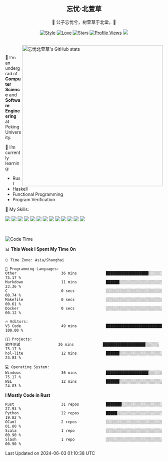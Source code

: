 <div align="center">

## 忘忧·北萱草
  
🌟 公子忘忧兮，树萱草于北堂。🌟 

[![Style](https://img.shields.io/badge/Style-%E5%BF%98%E5%BF%A7%E5%8C%97%E8%90%B1%E8%8D%89-8e48ff)](https://github.com/Wybxc)
[![Love](https://img.shields.io/badge/Love-100%25!-ff69b4)](https://monthly.wybxc.cc)
![Stars](https://img.shields.io/github/stars/Wybxc?affiliations=OWNER%2CCOLLABORATOR&label=Stars)
[![Profile Views](https://komarev.com/ghpvc/?username=Wybxc&color=green)](https://github.com/Wybxc)
![](https://hit.yhype.me/github/profile?user_id=25005856)

</div>

<br/>

<a href="https://github.com/Wybxc/Wybxc">
<img align="right" width="450px" src="https://github.com/Wybxc/metrics/raw/main/merged-stats.svg" alt="忘忧北萱草's GitHub stats" />
</a>

<br />

🏫 I'm an undergrad of **Computer Science** and **Software Engineering** at Peking University.

🌱 I’m currently learning: 
  - Rust
  - Haskell
  - Functional Programming
  - Program Verification

🌟 My Skills:

![](https://img.shields.io/badge/-Python-3e74a2?style=flat-square&logo=Python&logoColor=fff)
![](https://img.shields.io/badge/-TypeScript-3178C6?style=flat-square&logo=TypeScript&logoColor=fff)
![](https://img.shields.io/badge/-Rust-9a7b63?style=flat-square&logo=Rust&logoColor=fff)
![](https://img.shields.io/badge/-C++-ae3a62?style=flat-square&logo=cplusplus&logoColor=fff)
![](https://img.shields.io/badge/-OCaml-ac5e0a?style=flat-square&logo=OCaml&logoColor=fff)
![](https://img.shields.io/badge/-React-2d98ce?style=flat-square&logo=React&logoColor=fff)
![](https://img.shields.io/badge/-FastAPI-009688?style=flat-square&logo=FastAPI&logoColor=fff)
![](https://img.shields.io/badge/-NumPy-5974c9?style=flat-square&logo=NumPy&logoColor=fff)
![](https://img.shields.io/badge/-PyTorch-d6543c?style=flat-square&logo=PyTorch&logoColor=fff)
![](https://img.shields.io/badge/-Nix-2496ED?style=flat-square&logo=NixOS&logoColor=fff)
![](https://img.shields.io/badge/-Neo4j-1c4063?style=flat-square&logo=Neo4j&logoColor=fff)
![](https://img.shields.io/badge/-Ren'Py-bb6365?style=flat-square&logo=RenPy&logoColor=fff)
![](https://img.shields.io/badge/-After%20Effects-090159?style=flat-square&logo=adobeaftereffects&logoColor=fff)

<br />

<!--START_SECTION:waka-->
![Code Time](http://img.shields.io/badge/Code%20Time-1%2C821%20hrs%2034%20mins-blue)

📊 **This Week I Spent My Time On** 

```text
🕑︎ Time Zone: Asia/Shanghai

💬 Programming Languages: 
Other                    36 mins             ███████████████████░░░░░░   75.17 % 
Markdown                 11 mins             ██████░░░░░░░░░░░░░░░░░░░   23.36 % 
C                        0 secs              ░░░░░░░░░░░░░░░░░░░░░░░░░   00.74 % 
Makefile                 0 secs              ░░░░░░░░░░░░░░░░░░░░░░░░░   00.61 % 
Docker                   0 secs              ░░░░░░░░░░░░░░░░░░░░░░░░░   00.12 % 

🔥 Editors: 
VS Code                  49 mins             █████████████████████████   100.00 % 

🐱‍💻 Projects: 
软件测试                 36 mins             ███████████████████░░░░░░   75.17 % 
hol-lite                 12 mins             ██████░░░░░░░░░░░░░░░░░░░   24.83 % 

💻 Operating System: 
Windows                  36 mins             ███████████████████░░░░░░   75.17 % 
WSL                      12 mins             ██████░░░░░░░░░░░░░░░░░░░   24.83 % 
```

**I Mostly Code in Rust** 

```text
Rust                     31 repos            ███████░░░░░░░░░░░░░░░░░░   27.93 % 
Python                   22 repos            █████░░░░░░░░░░░░░░░░░░░░   19.82 % 
OCaml                    2 repos             ░░░░░░░░░░░░░░░░░░░░░░░░░   01.80 % 
Scala                    1 repo              ░░░░░░░░░░░░░░░░░░░░░░░░░   00.90 % 
Slash                    1 repo              ░░░░░░░░░░░░░░░░░░░░░░░░░   00.90 % 
```




 Last Updated on 2024-06-03 01:10:38 UTC
<!--END_SECTION:waka-->
